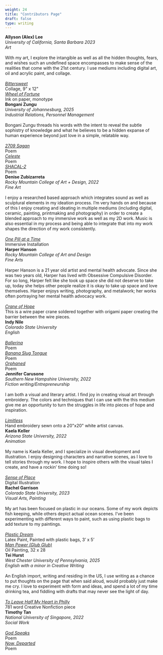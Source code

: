 ```yaml
---
weight: 24
title: "Contributors Page"
draft: false
type: writing
---
```



<div class="contributors">
 <strong>Allyson (Alex) Lee</strong><br>
  <em>University of California, Santa Barbara 2023<br>
    Art</em><br> <br>
   With my art, I explore the intangible as well as all the hidden thoughts, fears, and wishes such an undefined space encompasses to make sense of the realities that come with the 21st century. I use mediums including digital art, oil and acrylic paint, and collage. <br><br>
    <a href="/issue-6/bittersweet/"><em>Bittersweet</em></a><br>
    Collage, 9" x 12"<br>
    <a href="/issue-6/wheel-of-fortune/"><em>Wheel of Fortune</em></a><br>
     Ink on paper, monotype <br>
     </div>

<div class="contributors">
 <strong> Bongani Zungu</strong><br>
  <em>University of Johannesburg, 2025<br>
    Industrial Relations, Personnel Management</em><br> <br>
Bongani Zungu threads his words with the intent to reveal the subtle sophistry of knowledge and what he believes to be a hidden expanse of human experience beyond just love in a simple, relatable way.<br><br>
   <a href="/issue-6/2709-sagan/"><em>2709 Sagan</em></a><br>
     Poem <br>
   <a href="/issue-6/celeste/"><em>Celeste</em></a><br>
     Poem <br>
    <a href="/issue-6/shacal-2/"><em>SHACAL-2</em></a><br>
    Poem<br>
      </div>

<div class="contributors">
 <strong>Denise Zubizarreta</strong><br>
  <em>Rocky Mountain College of Art + Design, 2022<br>
    Fine Art</em><br> <br>
I enjoy a researched based approach which integrates sound as well as sculptural elements in my ideation process. I’m very hands on and because of this I enjoy creating and ideating in multiple mediums (including digital, ceramic, painting, printmaking and photography) in order to create a blended approach to my immersive work as well as my 2D work. Music is also essential in my process and being able to integrate that into my work shapes the direction of my work consistently. <br><br>
   <a href="/issue-6/one-pill-at-a-time/"><em>One Pill at a Time</em></a><br>
      Immersive Installation  <br>
      </div>

<div class="contributors">
 <strong>Harper Hanson</strong><br>
  <em>Rocky Mountain College of Art and Design<br>
    Fine Arts</em><br> <br>
    Harper Hanson is a 21 year old artist and mental health advocate. Since she was two years old, Harper has lived with Obsessive Compulsive Disorder. For so long, Harper felt like she took up space she did not deserve to take up, today she helps other people realize it is okay to take up space and love themselves. Harper enjoys writing, photography, and metalwork; her works often portraying her mental health advocacy work.<br><br>
    <a href="/issue-6/crane-of-hope/"><em>Crane of Hope</em></a><br>
     This is a wire paper crane soldered together with origami paper creating the barrier between the wire pieces. <br>
     </div>

<div class="contributors">
 <strong>Indy Nile</strong><br>
  <em>Colorado State University<br>
    English</em><br> <br>
    <a href="/issue-6/ballerina/"><em>Ballerina</em></a><br>
    Poem<br>
     <a href="/issue-6/banana-slug-tongue/"><em>Banana Slug Tongue</em></a><br>
    Poem<br>
         <a href="/issue-6/orphaned/"><em>Orphaned</em></a><br>
    Poem<br>
     </div>

<div class="contributors">
 <strong> Jennifer Carusone </strong><br>
  <em>Southern New Hampshire University, 2022<br>
    Fiction writing/Entrepreneurship</em><br> <br>
    I am both a visual and literary artist. I find joy in creating visual art through embroidery.
The colors and techniques that I can use with the this medium give me an opportunity to turn the struggles in life into pieces of hope and inspiration.<br><br>
    <a href="/issue-6/limitless/"><em>Limitless</em></a><br>
     Hand embroidery sewn onto a 20"x20" white artist canvas. <br>
     </div>

<div class="contributors">
 <strong>  Kaela Keller  </strong><br>
  <em>Arizona State University, 2022<br>
    Animation</em><br> <br>
    My name is Kaela Keller, and I specialize in visual development and illustration. I enjoy designing characters and narrative scenes, as I love to tell stories through my work. I hope to inspire others with the visual tales I create, and have a rockin’ time doing so!<br><br>
    <a href="/issue-6/sense-of-place/"><em>Sense of Place</em></a><br>
      Digital Illustration  <br>
     </div>

<div class="contributors">
 <strong> Rachel Garrison</strong><br>
  <em>Colorado State University, 2023<br>
    Visual Arts, Painting </em><br> <br>
    My art has been focused on plastic in our oceans. Some of my work depicts fish keeping, while others depict actual ocean scenes. I’ve been experimenting with different ways to paint, such as using plastic bags to add texture to my paintings. <br><br>
    <a href="/issue-6/plastic-dream/"><em>Plastic Dream</em></a><br>
     Latex Paint, Painted with plastic bags, 3’ x 5’  <br>
     <a href="/issue-6/man-power-glub-glub/"><em>Man Power (Glub Glub)</em></a><br>
      Oil Painting, 32 x 28 <br>
     </div>

<div class="contributors">
 <strong>Tei Hurst</strong><br>
  <em>West Chester University of Pennsylvania, 2025<br>
    English with a minor in Creative Writing</em><br> <br>
    An English import, writing and residing in the US, I use writing as a chance to put thoughts on the page that when said aloud, would probably just make me cry. I love to experiment with form and ideas, and spend a lot of my time drinking tea, and fiddling with drafts that may never see the light of day.<br><br>
    <a href="/issue-6/to-leave-half-my-heart-in-philly/"><em>To Leave Half My Heart in Philly</em></a><br>
     781 word Creative Nonfiction piece <br>
     </div>



<div class="contributors">
 <strong>Timothy Tan</strong><br>
  <em>National University of Singapore, 2022<br>
    Social Work</em><br> <br>
    <a href="/issue-6/god-speaks/"><em>God Speaks</em></a><br>
    Poem<br>
    <a href="/issue-6/now-departed/"><em>Now, Departed</em></a><br>
    Poem <br>
     </div>
